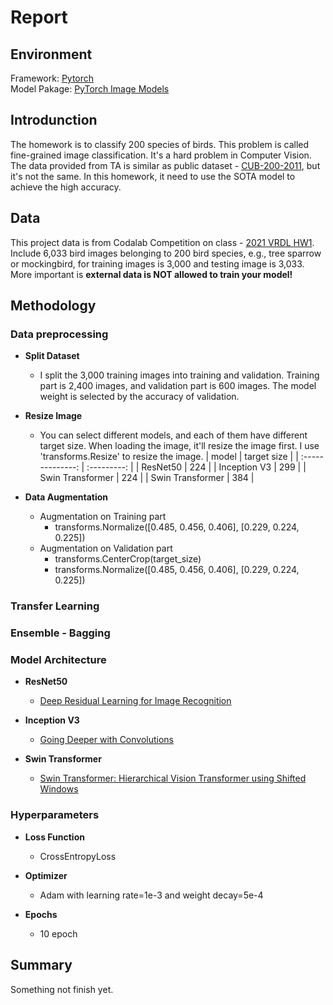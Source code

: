 # Report

## Environment

Framework: [Pytorch](https://pytorch.org/)  
Model Pakage: [PyTorch Image Models](https://github.com/rwightman/pytorch-image-models/)

## Introdunction

The homework is to classify 200 species of birds. This problem is called fine-grained image classification.
It's a hard problem in Computer Vision. The data provided from TA is similar as public dataset - [CUB-200-2011](http://www.vision.caltech.edu/visipedia/CUB-200-2011.html), but it's not the same. In this homework, it need to use the SOTA model to achieve the high accuracy.

## Data

This project data is from Codalab Competition on class - [2021 VRDL HW1](https://competitions.codalab.org/competitions/35668?secret_key=09789b13-35ec-4928-ac0f-6c86631dda07). Include 6,033 bird images belonging to 200 bird species, e.g., tree sparrow or mockingbird, for training images is 3,000 and testing image is 3,033. More important is **external data is NOT allowed to train your model!**

## Methodology

### Data preprocessing

* **Split Dataset**
  * I split the 3,000 training images into training and validation. Training part is 2,400 images, and validation part is 600 images. The model weight is selected by the accuracy of validation.

* **Resize Image**
  * You can select different models, and each of them have different target size. When loading the image, it'll resize the image first. I use 'transforms.Resize' to resize the image.
    |      model       | target size |
    | :--------------: | :---------: |
    |     ResNet50     |     224     |
    |   Inception V3   |     299     |
    | Swin Transformer |     224     |
    | Swin Transformer |     384     |

* **Data Augmentation**
  * Augmentation on Training part
    * transforms.Normalize([0.485, 0.456, 0.406], [0.229, 0.224, 0.225])
  * Augmentation on Validation part
    * transforms.CenterCrop(target_size)
    * transforms.Normalize([0.485, 0.456, 0.406], [0.229, 0.224, 0.225])

### Transfer Learning

### Ensemble - Bagging

### Model Architecture

* **ResNet50**
  * [Deep Residual Learning for Image Recognition](https://arxiv.org/abs/1512.03385)

* **Inception V3**
  * [Going Deeper with Convolutions](https://arxiv.org/abs/1409.4842)

* **Swin Transformer**
  * [Swin Transformer: Hierarchical Vision Transformer using Shifted Windows](https://arxiv.org/pdf/2103.14030.pdf)

### Hyperparameters

* **Loss Function**
  * CrossEntropyLoss

* **Optimizer**
  * Adam with learning rate=1e-3 and weight decay=5e-4

* **Epochs**
  * 10 epoch

## Summary

  Something not finish yet.
